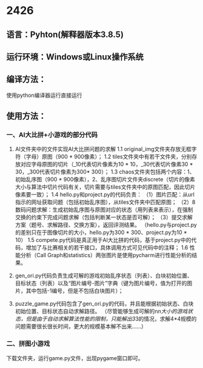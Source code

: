# 2426
## 语言：Pyhton(解释器版本3.8.5)
## 运行环境：Windows或Linux操作系统

## 编译方法：
使用python编译器运行直接运行
## 使用方法：
### 一、AI大比拼+小游戏的部分代码
1. AI文件夹中的文件实现AI大比拼问题的求解
    1.1 original_img文件夹存放无框字符（字母）原图（900 * 900像素）；
    1.2 tiles文件夹中有若干文件夹，分别存放对应字母原图的切片（_10代表切片像素为10 * 10，_30代表切片像素30 * 30，_300代表切片像素为300* 300）；
    1.3 chaos文件夹包括两个内容：1、初始乱序图（900 *  900像素），2、乱序图切片文件夹discrete（切片的像素大小与算法中切片代码有关，切片需要与tiles文件夹中的原图匹配，因此切片像素要一致）；
    1.4 hello.py和project.py的代码负责：
        （1）图片匹配：从url指示的网址获取问题（包括初始乱序图），从tiles文件夹中匹配原图；
        （2）8数码问题求解：生成初始乱序图与原图对应的状态（用列表来表示），在强制交换的约束下完成问题求解（包括判断某一状态是否可解）；
        （3）提交求解方案（题号、求解路径、交换方案），返回评测结果。
        （hello.py与project.py的差别只在于图像切片的大小，hello.py为300 * 300、project.py为10 * 10）
    1.5 compete.py代码是真正用于AI大比拼的代码，基于project.py中的代码，增加了与比赛相关的若干接口，具体调用方式可见代码中的注释；
    1.6 性能分析（Call Graph和statistics）两张图片是使用pycharm进行性能分析的结果。

2. gen_ori.py代码负责生成可解的游戏初始乱序状态（列表）、白块初始位置、目标状态（列表）以及“图片编号-图片”字典（键为图片编号，值为打开的图片，其中包括-1编号，但是不包括白块图片）；

3. puzzle_game.py代码包含了gen_ori.py的代码，并且能根据初始状态、白块初始位置、目标状态自动求解路径。
（尽管能够生成可解的n*n大小的游戏状态，但是由于自动求解算法性能的限制，只能解出3*3的情况，求解4*4规模的问题需要很长很长时间，更大的规模基本解不出来……）
### 二、拼图小游戏
下载文件夹，运行game.py文件，出现pygame窗口即可。
